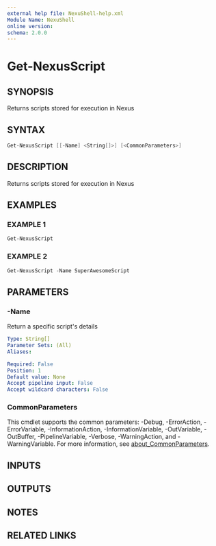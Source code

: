 ```yaml
---
external help file: NexuShell-help.xml
Module Name: NexuShell
online version:
schema: 2.0.0
---
```


# Get-NexusScript

## SYNOPSIS

Returns scripts stored for execution in Nexus

## SYNTAX

```powershell
Get-NexusScript [[-Name] <String[]>] [<CommonParameters>]
```

## DESCRIPTION

Returns scripts stored for execution in Nexus

## EXAMPLES

### EXAMPLE 1

```powershell
Get-NexusScript
```

### EXAMPLE 2

```powershell
Get-NexusScript -Name SuperAwesomeScript
```

## PARAMETERS

### -Name

Return a specific script's details

```yaml
Type: String[]
Parameter Sets: (All)
Aliases:

Required: False
Position: 1
Default value: None
Accept pipeline input: False
Accept wildcard characters: False
```

### CommonParameters

This cmdlet supports the common parameters: -Debug, -ErrorAction, -ErrorVariable, -InformationAction, -InformationVariable, -OutVariable, -OutBuffer, -PipelineVariable, -Verbose, -WarningAction, and -WarningVariable. For more information, see [about_CommonParameters](http://go.microsoft.com/fwlink/?LinkID=113216).

## INPUTS

## OUTPUTS

## NOTES

## RELATED LINKS
